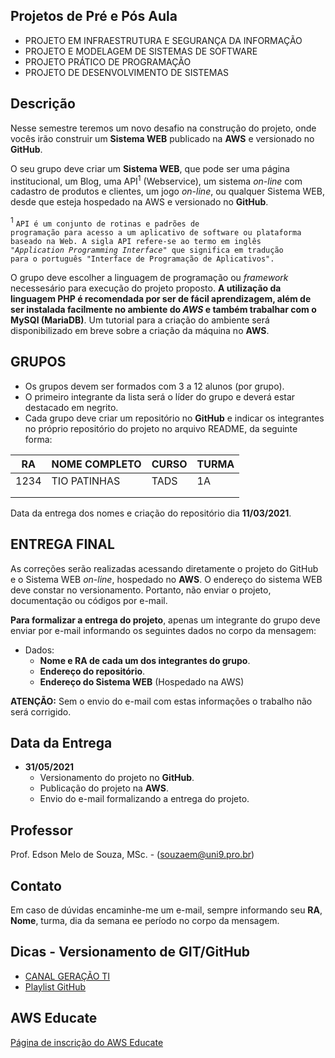 ## Projetos de Pré e Pós Aula
* PROJETO EM INFRAESTRUTURA E SEGURANÇA DA INFORMAÇÃO
* PROJETO E MODELAGEM DE SISTEMAS DE SOFTWARE
* PROJETO PRÁTICO DE PROGRAMAÇÃO
* PROJETO DE DESENVOLVIMENTO DE SISTEMAS

## Descrição
Nesse semestre teremos um novo desafio na construção do projeto, onde vocês irão construir um **Sistema WEB** publicado na **AWS** e versionado no **GitHub**.

O seu grupo deve criar um **Sistema WEB**, que pode ser uma página institucional, um Blog, uma API<sup>1</sup> (Webservice), um sistema *on-line* com cadastro de produtos e clientes, um jogo *on-line*, ou qualquer Sistema WEB, desde que esteja hospedado na AWS e versionado no **GitHub**.

<sup>1</sup> <code>API é um conjunto de rotinas e padrões de programação para acesso a um aplicativo de software ou plataforma baseado na Web. A sigla API refere-se ao termo em inglês "*Application Programming Interface*" que significa em tradução para o português "Interface de Programação de Aplicativos".
</code>

O grupo deve escolher a linguagem de programação ou *framework* necessesário para execução do projeto proposto. **A utilização da linguagem PHP é recomendada por ser de fácil aprendizagem, além de ser instalada facilmente no ambiente do *AWS* e também trabalhar com o MySQl (MariaDB)**. Um tutorial para a criação do ambiente será disponibilizado em breve sobre a criação da máquina no **AWS**.

## GRUPOS 
+ Os grupos devem ser formados com 3 a 12 alunos (por grupo).
+ O primeiro integrante da lista será o líder do grupo e deverá estar destacado em negrito.
+ Cada grupo deve criar um repositório no **GitHub** e indicar os integrantes no próprio repositório do projeto no arquivo README, da seguinte forma:

| RA   | NOME COMPLETO | CURSO | TURMA |
|------|---------------|-------|-------|
| 1234 | TIO PATINHAS  | TADS  | 1A    |
|      |               |       |       |
|      |               |       |       |

Data da entrega dos nomes e criação do repositório dia **11/03/2021**.

## ENTREGA FINAL
As correções serão realizadas acessando diretamente o projeto do GitHub e o Sistema WEB *on-line*, hospedado no **AWS**. O endereço do sistema WEB deve constar no versionamento.
Portanto, não enviar o projeto, documentação ou códigos por e-mail.

**Para formalizar a entrega do projeto**, apenas um integrante do grupo deve enviar por e-mail informando os seguintes dados no corpo da mensagem:
* Dados:
	+ **Nome e RA de cada um dos integrantes do grupo**. 
	+ **Endereço do repositório**.
	+ **Endereço do Sistema WEB** (Hospedado na AWS)
	
**ATENÇÃO:**
Sem o envio do e-mail com estas informações o trabalho não será corrigido. 

## Data da Entrega
* **31/05/2021**
	+ Versionamento do projeto no **GitHub**. 
	+ Publicação do projeto na **AWS**.
	+ Envio do e-mail formalizando a entrega do projeto.

## Professor
Prof. Edson Melo de Souza, MSc. - ([souzaem@uni9.pro.br](mailto:souzaem@uni9.pro.br))

## Contato
Em caso de dúvidas encaminhe-me um e-mail, sempre informando seu **RA**, **Nome**, turma, dia da semana ee período no corpo da mensagem.

## Dicas - **Versionamento de GIT/GitHub**
* [CANAL GERAÇÃO TI](https://youtube.com/geracaoti)
* [Playlist GitHub](https://www.youtube.com/watch?v=IEz_0ZQZ3sQ&list=PL4ITHPnJ4STiWISI4cwYoaAy5PATKOh9x)

## AWS Educate
[Página de inscrição do AWS Educate](https://www.awseducate.com/signin/SiteLogin)